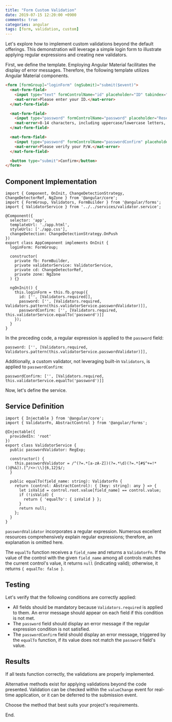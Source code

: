 ```yaml
---
title: "Form Custom Validation"
date: 2019-07-15 12:20:00 +0900
comments: true
categories: angular
tags: [form, validation, custom]
---
```



Let's explore how to implement custom validations beyond the default offerings. This demonstration will leverage a simple login form to illustrate applying regular expressions and creating new validators.

First, we define the template. Employing Angular Material facilitates the display of error messages. Therefore, the following template utilizes Angular Material components.

```html
<form [formGroup]="loginForm" (ngSubmit)="submit($event)">
  <mat-form-field>
    <input type="text" formControlName="id" placeholder="ID" tabindex="1" />
    <mat-error>Please enter your ID.</mat-error>
  </mat-form-field>

  <mat-form-field>
    <input type="password" formControlName="password" placeholder="Reset Login P/W" tabindex="4" />
    <mat-error>8-14 characters, including uppercase/lowercase letters, numbers, and special characters</mat-error>
  </mat-form-field>

  <mat-form-field>
    <input type="password" formControlName="passwordConfirm" placeholder="Enter P/W again." tabindex="5" />
    <mat-error>Please verify your P/W.</mat-error>
  </mat-form-field>

  <button type="submit">Confirm</button>
</form>
```

## Component Implementation

```tsx
import { Component, OnInit, ChangeDetectionStrategy, ChangeDetectorRef, NgZone } from '@angular/core';
import { FormGroup, Validators, FormBuilder } from '@angular/forms';
import { ValidatorService } from '../../services/validator.service';

@Component({
  selector: 'app',
  templateUrl: './app.html',
  styleUrls: ['./app.css'],
  changeDetection: ChangeDetectionStrategy.OnPush
})
export class AppComponent implements OnInit {
  loginForm: FormGroup;

  constructor(
    private fb: FormBuilder,
    private validatorService: ValidatorService,
    private cd: ChangeDetectorRef,
    private zone: NgZone
  ) {}

  ngOnInit() {
    this.loginForm = this.fb.group({
      id: ['', [Validators.required]],
      password: ['', [Validators.required, Validators.pattern(this.validatorService.passwordValidator)]],
      passwordConfirm: ['', [Validators.required, this.validatorService.equalTo('password')]]
    });
  }
}
```

In the preceding code, a regular expression is applied to the `password` field:

```tsx
password: ['', [Validators.required, Validators.pattern(this.validatorService.passwordValidator)]],
```

Additionally, a custom validator, not leveraging built-in `Validators`, is applied to `passwordConfirm`:

```tsx
passwordConfirm: ['', [Validators.required, this.validatorService.equalTo('password')]]
```

Now, let's define the service.

## Service Definition

```tsx
import { Injectable } from '@angular/core';
import { ValidatorFn, AbstractControl } from '@angular/forms';

@Injectable({
  providedIn: 'root'
})
export class ValidatorService {
  public passwordValidator: RegExp;

  constructor() {
    this.passwordValidator = /^(?=.*[a-zA-Z])(?=.*\d)(?=.*[#$^+=!*()@%&]).[^/<>:\\]{6,12}$/;
  }

  public equalTo(field_name: string): ValidatorFn {
    return (control: AbstractControl): { [key: string]: any } => {
      let isValid = control.root.value[field_name] == control.value;
      if (!isValid) {
        return { 'equalTo': { isValid } };
      }
      return null;
    };
  }
}
```

`passwordValidator` incorporates a regular expression. Numerous excellent resources comprehensively explain regular expressions; therefore, an explanation is omitted here.

The `equalTo` function receives a `field_name` and returns a `ValidatorFn`. If the value of the control with the given `field_name` among all controls matches the current control's value, it returns `null` (indicating valid); otherwise, it returns `{ equalTo: false }`.

## Testing

Let's verify that the following conditions are correctly applied:

- All fields should be mandatory because `Validators.required` is applied to them. An error message should appear on each field if this condition is not met.
- The `password` field should display an error message if the regular expression condition is not satisfied.
- The `passwordConfirm` field should display an error message, triggered by the `equalTo` function, if its value does not match the `password` field's value.

## Results

If all tests function correctly, the validations are properly implemented.

Alternative methods exist for applying validations beyond the code presented. Validation can be checked within the `valueChange` event for real-time application, or it can be deferred to the submission event.

Choose the method that best suits your project's requirements.

End.